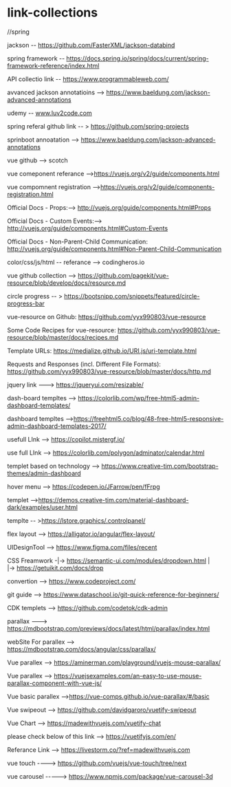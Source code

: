 # link-collections


//spring

 jackson --  https://github.com/FasterXML/jackson-databind

spring framework -- https://docs.spring.io/spring/docs/current/spring-framework-reference/index.html


API collectio link -- https://www.programmableweb.com/


avvanced jackson annotatioins --> https://www.baeldung.com/jackson-advanced-annotations


udemy -- www.luv2code.com

spring referal github link -- > https://github.com/spring-projects 


sprinboot annoatation --> https://www.baeldung.com/jackson-advanced-annotations


vue github --> scotch

vue comeponent referance -->https://vuejs.org/v2/guide/components.html


vue compomnent registration  -->https://vuejs.org/v2/guide/components-registration.html

Official Docs - Props:--> http://vuejs.org/guide/components.html#Props

Official Docs - Custom Events:--> http://vuejs.org/guide/components.html#Custom-Events

Official Docs - Non-Parent-Child Communication: http://vuejs.org/guide/components.html#Non-Parent-Child-Communication

color/css/js/html -- referance --> codingheros.io

vue github collection --> https://github.com/pagekit/vue-resource/blob/develop/docs/resource.md

circle progress -- >  https://bootsnipp.com/snippets/featured/circle-progress-bar

vue-resource on Github: https://github.com/yyx990803/vue-resource

Some Code Recipes for vue-resource: https://github.com/yyx990803/vue-resource/blob/master/docs/recipes.md

Template URLs: https://medialize.github.io/URI.js/uri-template.html

Requests and Responses (incl. Different File Formats): https://github.com/yyx990803/vue-resource/blob/master/docs/http.md




jquery link ---> https://jqueryui.com/resizable/

dash-board  templtes -->  https://colorlib.com/wp/free-html5-admin-dashboard-templates/


dashboard templtes -->https://freehtml5.co/blog/48-free-html5-responsive-admin-dashboard-templates-2017/


usefull LInk --> https://copilot.mistergf.io/

use full LInk --> https://colorlib.com/polygon/adminator/calendar.html

templet based on technology --> https://www.creative-tim.com/bootstrap-themes/admin-dashboard  

hover menu --> https://codepen.io/JFarrow/pen/fFrpg


templet -->https://demos.creative-tim.com/material-dashboard-dark/examples/user.html

templte -- >https://lstore.graphics/.controlpanel/

flex layout --> https://alligator.io/angular/flex-layout/


UIDesignTool --> https://www.figma.com/files/recent  


CSS Freamwork -|-> https://semantic-ui.com/modules/dropdown.html
               |     
               |-> https://getuikit.com/docs/drop
                
 convertion  -->   https://www.codeproject.com/              
               
 git guide   --> https://www.dataschool.io/git-quick-reference-for-beginners/ 
 
 CDK templets --> https://github.com/codetok/cdk-admin
 
 parallax ---> https://mdbootstrap.com/previews/docs/latest/html/parallax/index.html 

 webSite For parallex -->  https://mdbootstrap.com/docs/angular/css/parallax/
  
 Vue parallex --> https://aminerman.com/playground/vuejs-mouse-parallax/ 
 
 Vue parallex --> https://vuejsexamples.com/an-easy-to-use-mouse-parallax-component-with-vue-js/ 

 Vue basic parallex -->https://vue-comps.github.io/vue-parallax/#/basic
 
 Vue swipeout   --> https://github.com/davidgaroro/vuetify-swipeout 

Vue Chart --> https://madewithvuejs.com/vuetify-chat
 
  please check below of this link --> https://vuetifyjs.com/en/

  Referance Link  --> https://livestorm.co/?ref=madewithvuejs.com 



vue touch  ----> https://github.com/vuejs/vue-touch/tree/next

vue carousel -----> https://www.npmjs.com/package/vue-carousel-3d







